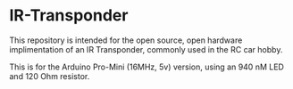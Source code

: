 # IR-Transponder


This repository is intended for the open source, open hardware implimentation of an IR Transponder, commonly used in the RC car hobby.

This is for the Arduino Pro-Mini (16MHz, 5v) version, using an 940 nM LED and 120 Ohm resistor.


